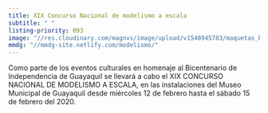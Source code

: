 ```yaml
---
title: XIX Concurso Nacional de modelismo a escala
subtitle: " "
listing-priority: 093
image: "//res.cloudinary.com/magnvs/image/upload/v1548945783/maquetas_b0jqfl.jpg"
mmdg: "//mmdg-site.netlify.com/modelismo/"
---
```

Como parte de los eventos culturales en homenaje al Bicentenario de Independencia de Guayaquil se llevará a cabo el XIX CONCURSO NACIONAL DE MODELISMO A ESCALA, en las instalaciones del Museo Municipal de Guayaquil desde miércoles 12 de febrero hasta el sábado 15 de febrero del 2020.
